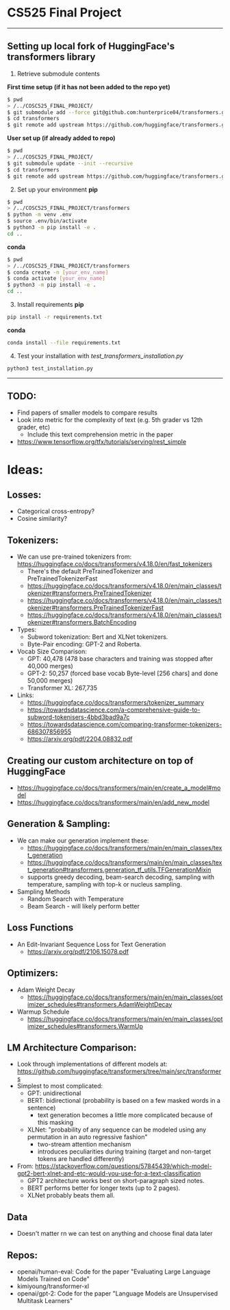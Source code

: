 # CS525 Final Project
---

## Setting up local fork of HuggingFace's transformers library
1. Retrieve submodule contents

**First time setup (if it has not been added to the repo yet)**
```bash
$ pwd
> /../COSC525_FINAL_PROJECT/
$ git submodule add --force git@github.com:hunterprice04/transformers.git
$ cd transformers
$ git remote add upstream https://github.com/huggingface/transformers.git
```
**User set up (if already added to repo)**
```bash
$ pwd
> /../COSC525_FINAL_PROJECT/
$ git submodule update --init --recursive
$ cd transformers
$ git remote add upstream https://github.com/huggingface/transformers.git
```

2. Set up your environment
**pip**
```bash
$ pwd
> /../COSC525_FINAL_PROJECT/transformers
$ python -m venv .env
$ source .env/bin/activate
$ python3 -m pip install -e .  
cd ..
```
**conda**
```bash
$ pwd
> /../COSC525_FINAL_PROJECT/transformers
$ conda create -n [your_env_name] 
$ conda activate [your_env_name]
$ python3 -m pip install -e .  
cd ..
```

3. Install requirements
**pip**
```bash
pip install -r requirements.txt
```
**conda**
```bash
conda install --file requirements.txt
```

4. Test your installation with *test_transformers_installation.py*

```bash
python3 test_installation.py
```

---
## TODO:

- Find papers of smaller models to compare results
- Look into metric for the complexity of text (e.g. 5th grader vs 12th grader, etc)
	- Include this text comprehension metric in the paper
- https://www.tensorflow.org/tfx/tutorials/serving/rest_simple

# Ideas:
## Losses:
- Categorical cross-entropy?
- Cosine similarity?

## Tokenizers:
- We can use pre-trained tokenizers from: https://huggingface.co/docs/transformers/v4.18.0/en/fast_tokenizers
  - There's the default PreTrainedTokenizer and PreTrainedTokenizerFast
  - https://huggingface.co/docs/transformers/v4.18.0/en/main_classes/tokenizer#transformers.PreTrainedTokenizer
  - https://huggingface.co/docs/transformers/v4.18.0/en/main_classes/tokenizer#transformers.PreTrainedTokenizerFast
  - https://huggingface.co/docs/transformers/v4.18.0/en/main_classes/tokenizer#transformers.BatchEncoding
- Types:
  - Subword tokenization: Bert and XLNet tokenizers.
  - Byte-Pair encoding: GPT-2 and Roberta.
- Vocab Size Comparison:
  - GPT: 40,478 (478 base characters and training was stopped after 40,000 merges)
  - GPT-2: 50,257 (forced base vocab Byte-level [256 chars] and done 50,000 merges)
  - Transformer XL: 267,735
- Links: 
  - https://huggingface.co/docs/transformers/tokenizer_summary
  - https://towardsdatascience.com/a-comprehensive-guide-to-subword-tokenisers-4bbd3bad9a7c
  - https://towardsdatascience.com/comparing-transformer-tokenizers-686307856955
  - https://arxiv.org/pdf/2204.08832.pdf

## Creating our custom architecture on top of HuggingFace
- https://huggingface.co/docs/transformers/main/en/create_a_model#model
- https://huggingface.co/docs/transformers/main/en/add_new_model

## Generation & Sampling:
- We can make our generation implement these:
  - https://huggingface.co/docs/transformers/main/en/main_classes/text_generation
  - https://huggingface.co/docs/transformers/main/en/main_classes/text_generation#transformers.generation_tf_utils.TFGenerationMixin
  - supports greedy decoding, beam-search decoding, sampling with temperature, sampling with top-k or nucleus sampling. 
- Sampling Methods
  - Random Search with Temperature
  - Beam Search - will likely perform better

## Loss Functions
- An Edit-Invariant Sequence Loss for Text Generation
  - https://arxiv.org/pdf/2106.15078.pdf

## Optimizers:
- Adam Weight Decay
  - https://huggingface.co/docs/transformers/main/en/main_classes/optimizer_schedules#transformers.AdamWeightDecay
- Warmup Schedule
  - https://huggingface.co/docs/transformers/main/en/main_classes/optimizer_schedules#transformers.WarmUp

## LM Architecture Comparison:
- Look through implementations of different models at: https://github.com/huggingface/transformers/tree/main/src/transformers
- Simplest to most complicated:
  - GPT: unidirectional
  - BERT: bidirectional (probability is based on a few masked words in a sentence)
    - text generation becomes a little more complicated because of this masking
  - XLNet: "probability of any sequence can be modeled using any permutation in an auto regressive fashion"
    - two-stream attention mechanism
    - introduces peculiarities during training (target and non-target tokens are handled differently)
- From: https://stackoverflow.com/questions/57845439/which-model-gpt2-bert-xlnet-and-etc-would-you-use-for-a-text-classification
  - GPT2 architecture works best on short-paragraph sized notes.
  - BERT performs better for longer texts (up to 2 pages).
  - XLNet probably beats them all.

## Data
- Doesn't matter rn we can test on anything and choose final data later

## Repos:
- openai/human-eval: Code for the paper "Evaluating Large Language Models Trained on Code"
- kimiyoung/transformer-xl
- openai/gpt-2: Code for the paper "Language Models are Unsupervised Multitask Learners"
